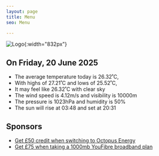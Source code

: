 ```yaml
---
layout: page
title: Menu
seo: Menu

---
```


![Logo](/images/logo.jpg){:width="832px"}

<!-- weather_marker starts -->
## On Friday, 20 June 2025

- The average temperature today is 26.32˚C,
- With highs of 27.21˚C and lows of 25.52˚C,
- It may feel like 26.32˚C with clear sky
- The wind speed is 4.12m/s and visibility is 10000m
- The pressure is 1023hPa and humidity is 50%
- The sun will rise at 03:48 and set at 20:31

<!-- weather_marker ends -->

## Sponsors

- [Get £50 credit when switching to Octopus Energy](https://bit.ly/3oD1nnS)
- [Get £75 when taking a 1000mb YouFibre broadband plan](https://aklam.io/91zWhU?)
